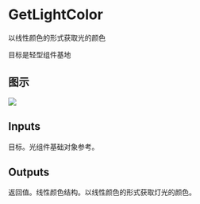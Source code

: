 # GetLightColor

以线性颜色的形式获取光的颜色

目标是轻型组件基地

## 图示

![]($-20221218-20340482.png)

## Inputs

目标。光组件基础对象参考。  

## Outputs

返回值。线性颜色结构。以线性颜色的形式获取灯光的颜色。
